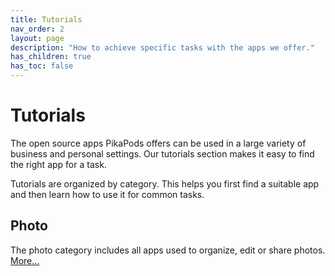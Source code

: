 ```yaml
---
title: Tutorials
nav_order: 2
layout: page
description: "How to achieve specific tasks with the apps we offer."
has_children: true
has_toc: false
---
```


# Tutorials

The open source apps PikaPods offers can be used in a large variety of business and personal settings. Our tutorials section makes it easy to find the right app for a task.

Tutorials are organized by category. This helps you first find a suitable app and then learn how to use it for common tasks.

## Photo

The photo category includes all apps used to organize, edit or share photos. [More…](photo)